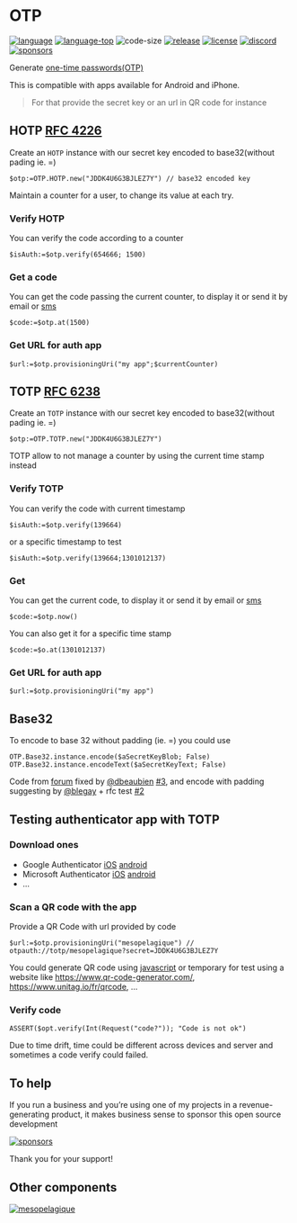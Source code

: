 # OTP

[![language][code-shield]][code-url]
[![language-top][code-top]][code-url]
![code-size][code-size]
[![release][release-shield]][release-url]
[![license][license-shield]][license-url]
[![discord][discord-shield]][discord-url]
[![sponsors][sponsors-shield]][sponsors-url]

Generate [one-time passwords(OTP)](https://en.wikipedia.org/wiki/One-time_password)

This is compatible with apps available for Android and iPhone.
> For that provide the secret key or an url in QR code for instance 

## HOTP [RFC 4226](https://tools.ietf.org/html/rfc4226)

Create an `HOTP` instance with our secret key encoded to base32(without pading ie. =)

```4d
$otp:=OTP.HOTP.new("JDDK4U6G3BJLEZ7Y") // base32 encoded key
```

Maintain a counter for a user, to change its value at each try.

### Verify HOTP

You can verify the code according to a counter

```4d
$isAuth:=$otp.verify(654666; 1500)
```

### Get a code

You can get the code passing the current counter, to display it or send it by email or [sms](https://github.com/mesopelagique/Twilio)

```4d
$code:=$otp.at(1500)
```

### Get URL for auth app

```4d
$url:=$otp.provisioningUri("my app";$currentCounter)
```

## TOTP [RFC 6238](https://tools.ietf.org/html/rfc6238)

Create an `TOTP` instance with our secret key encoded to base32(without pading ie. =)

```4d
$otp:=OTP.TOTP.new("JDDK4U6G3BJLEZ7Y")
```

TOTP allow to not manage a counter by using the current time stamp instead

### Verify TOTP

You can verify the code with current timestamp

```4d
$isAuth:=$otp.verify(139664)
```

or a specific timestamp to test

```4d
$isAuth:=$otp.verify(139664;1301012137)
```

### Get

You can get the current code, to display it or send it by email or [sms](https://github.com/mesopelagique/Twilio)

```4d
$code:=$otp.now()
```

You can also get it for a specific time stamp

```4d
$code:=$o.at(1301012137)
```

### Get URL for auth app

```4d
$url:=$otp.provisioningUri("my app")
```

## Base32

To encode to base 32 without padding (ie. =) you could use

```4d
OTP.Base32.instance.encode($aSecretKeyBlob; False)
OTP.Base32.instance.encodeText($aSecretKeyText; False)
```

Code from [forum](https://discuss.4d.com/t/base32-encode-decode-in-native-4d/11129) fixed by [@dbeaubien](https://github.com/dbeaubien) [#3](https://github.com/mesopelagique/OTP/pull/3), and encode with padding suggesting by [@blegay](https://github.com/blegay) + rfc test [#2](https://github.com/mesopelagique/OTP/pull/2)

## Testing authenticator app with TOTP

### Download ones

- Google Authenticator [iOS](https://apps.apple.com/fr/app/google-authenticator/id388497605) [android](https://play.google.com/store/apps/details?id=com.google.android.apps.authenticator2&hl=fr&gl=US)
- Microsoft Authenticator [iOS](https://apps.apple.com/fr/app/microsoft-authenticator/id983156458) [android](https://play.google.com/store/apps/details?id=com.azure.authenticator&hl=fr&gl=US)
- ...

### Scan a QR code with the app

Provide a QR Code with url provided by code 

```4d
$url:=$otp.provisioningUri("mesopelagique") // otpauth://totp/mesopelagique?secret=JDDK4U6G3BJLEZ7Y
```

You could generate QR code using [javascript](https://github.com/mesopelagique/form-login-SignInWithQRCode#present-a-qr-code-and-where) or temporary for test using a website like https://www.qr-code-generator.com/, https://www.unitag.io/fr/qrcode, ...

### Verify code

```4d
ASSERT($opt.verify(Int(Request("code?")); "Code is not ok")
```

Due to time drift, time could be different across devices and server and sometimes a code verify could failed.

## To help

If you run a business and you’re using one of my projects in a revenue-generating product, it makes business sense to sponsor this open source development

[![sponsors][sponsors-shield]][sponsors-url]

Thank you for your support!

## Other components

[<img src="https://mesopelagique.github.io/quatred.png" alt="mesopelagique"/>](https://mesopelagique.github.io/)

<!-- MARKDOWN LINKS & IMAGES -->
<!-- https://www.markdownguide.org/basic-syntax/#reference-style-links -->
[code-shield]: https://img.shields.io/static/v1?label=language&message=4d&color=blue
[code-top]: https://img.shields.io/github/languages/top/mesopelagique/OTP.svg
[code-size]: https://img.shields.io/github/languages/code-size/mesopelagique/OTP.svg
[code-url]: https://developer.4d.com/
[release-shield]: https://img.shields.io/github/v/release/mesopelagique/OTP
[release-url]: https://github.com/mesopelagique/OTP/releases/latest
[license-shield]: https://img.shields.io/github/license/mesopelagique/OTP
[license-url]: LICENSE.md
[discord-shield]: https://img.shields.io/badge/chat-discord-7289DA?logo=discord&style=flat
[discord-url]: https://discord.gg/dVTqZHr
[sponsors-shield]: https://img.shields.io/github/sponsors/phimage?color=violet&logo=github
[sponsors-url]: https://github.com/sponsors/phimage

